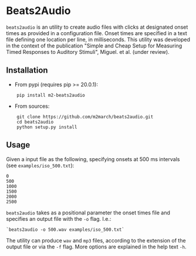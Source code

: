 # Beats2Audio

`beats2audio` is an utility to create audio files with clicks at designated 
onset times as provided in a configuration file. Onset times are specified in
a text file defining one location per line, in milliseconds. This utility was
developed in the context of the publication "Simple and Cheap Setup for 
Measuring Timed Responses to Auditory Stimuli", Miguel. et al. (under review).


## Installation

* From pypi (requires pip >= 20.0.1):

```
    pip install m2-beats2audio
```

* From sources:

```
    git clone https://github.com/m2march/beats2audio.git
    cd beats2audio
    python setup.py install
```


## Usage

Given a input file as the following, specifying onsets at 500 ms intervals
(see `examples/iso_500.txt`):

    0
    500
    1000
    1500
    2000
    2500

`beats2audio` takes as a positional parameter the onset times file and
specifies an output file with the `-o` flag. I.e.:

    `beats2audio -o 500.wav examples/iso_500.txt`

The utility can produce `wav` and `mp3` files, according to the extension of
the output file or via the `-f` flag. More options are explained in the help
text `-h`.
